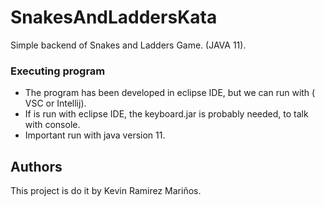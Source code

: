 # SnakesAndLaddersKata

Simple backend of Snakes and Ladders Game. (JAVA 11).


### Executing program

* The program has been developed in eclipse IDE, but we can run with ( VSC or Intellij).
* If is run with eclipse IDE, the keyboard.jar is probably needed, to talk with console.
* Important run with java version 11.


## Authors

This project is do it by Kevin Ramirez Mariños.


